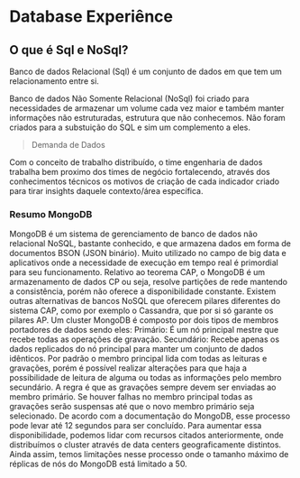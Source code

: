 # Database Experiênce

## O que é Sql e NoSql?

Banco de dados Relacional (Sql) é um conjunto de dados em que tem um relacionamento entre si.

Banco de dados Não Somente Relacional (NoSql) foi criado para necessidades de armazenar um volume cada vez maior e também manter informações não estruturadas, estrutura que não conhecemos. Não foram criados para a substuição do SQL e sim um complemento a eles.

> Demanda de Dados

Com o conceito de trabalho distribuído, o time engenharia de dados trabalha bem proximo dos times de negócio fortalecendo, através dos conhecimentos técnicos os motivos de criação de cada indicador criado para tirar insights daquele contexto/área específica.

### Resumo MongoDB

MongoDB é um sistema de gerenciamento de banco de dados não relacional NoSQL, bastante conhecido, e que armazena dados em forma de documentos BSON (JSON binário). Muito utilizado no campo de big data e aplicativos onde a necessidade de execução em tempo real é primordial para seu funcionamento. Relativo ao teorema CAP, o MongoDB é um armazenamento de dados CP ou seja, resolve partições de rede mantendo a consistência, porém não oferece a disponibilidade constante. Existem outras alternativas de bancos NoSQL que oferecem pilares diferentes do sistema CAP, como por exemplo o Cassandra, que por si só garante os pilares AP.
Um cluster MongoDB é composto por dois tipos de membros portadores de dados sendo eles:
Primário: É um nó principal mestre que recebe todas as operações de gravação.
Secundário: Recebe apenas os dados replicados do nó principal para manter um conjunto de dados idênticos.
Por padrão o membro principal lida com todas as leituras e gravações, porém é possível realizar alterações para que haja a possibilidade de leitura de alguma ou todas as informações pelo membro secundário. A regra é que as gravações sempre devem ser enviadas ao membro primário. Se houver falhas no membro principal todas as gravações serão suspensas até que o novo membro primário seja selecionado. De acordo com a documentação do MongoDB, esse processo pode levar até 12 segundos para ser concluído.
Para aumentar essa disponibilidade, podemos lidar com recursos citados anteriormente, onde distribuímos o cluster através de data centers geograficamente distintos. Ainda assim, temos limitações nesse processo onde o tamanho máximo de réplicas de nós do MongoDB está limitado a 50.
